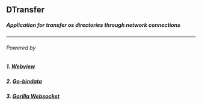 ## DTransfer
##### Application for transfer os directories through network connections
---
###### Powered by 
##### 1. [Webview](https://github.com/zserge/webview)
##### 2. [Go-bindata](https://github.com/jteeuwen/go-bindata)
##### 3. [Gorilla Websocket](https://github.com/gorilla/websocket)

[logo]:https://github.com/AlexeyArno/DTransfer/tree/master/present/1st.png


